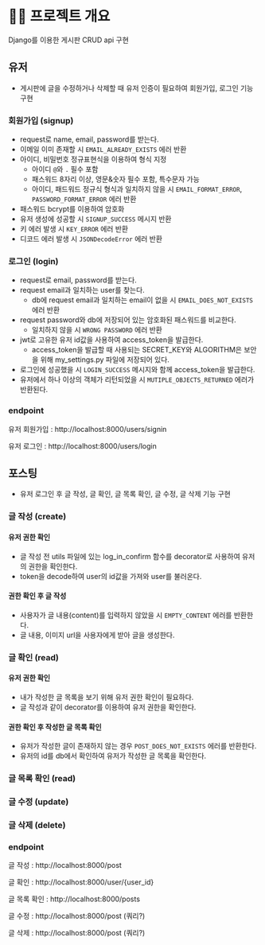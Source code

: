 # 💁‍♀️ 프로젝트 개요
Django를 이용한 게시판 CRUD api 구현

## 유저
- 게시판에 글을 수정하거나 삭제할 때 유저 인증이 필요하여 회원가입, 로그인 기능 구현
### 회원가입 (signup)
- request로 name, email, password를 받는다.
- 이메일 이미 존재할 시 `EMAIL_ALREADY_EXISTS` 에러 반환
- 아이디, 비밀번호 정규표현식을 이용하여 형식 지정
    - 아이디 `@`와 `.` 필수 포함
    - 패스워드 8자리 이상, 영문&숫자 필수 포함, 특수문자 가능
    - 아이디, 패드워드 정규식 형식과 일치하지 않을 시 `EMAIL_FORMAT_ERROR`, `PASSWORD_FORMAT_ERROR` 에러 반환
- 패스워드 bcrypt를 이용하여 암호화
- 유저 생성에 성공할 시 `SIGNUP_SUCCESS` 메시지 반환
- 키 에러 발생 시 `KEY_ERROR` 에러 반환
- 디코드 에러 발생 시 `JSONDecodeError` 에러 반환

### 로그인 (login)
- request로 email, password를 받는다.
- request email과 일치하는 user를 찾는다.
    - db에 request email과 일치하는 email이 없을 시  `EMAIL_DOES_NOT_EXISTS` 에러 반환
- request password와 db에 저장되어 있는 암호화된 패스워드를 비교한다.
    - 일치하지 않을 시 `WRONG PASSWORD` 에러 반환
- jwt로 고유한 유저 id값을 사용하여 access_token을 발급한다.
    - access_token을 발급할 때 사용되는 SECRET_KEY와 ALGORITHM은 보안을 위해 my_settings.py 파일에 저장되어 있다. 
- 로그인에 성공했을 시 `LOGIN_SUCCESS` 메시지와 함께 access_token을 발급한다.
- 유저에서 하나 이상의 객체가 리턴되었을 시 `MUTIPLE_OBJECTS_RETURNED` 에러가 반환된다.

### endpoint
유저 회원가입 : http://localhost:8000/users/signin

유저 로그인 : http://localhost:8000/users/login

## 포스팅
- 유저 로그인 후 글 작성, 글 확인, 글 목록 확인, 글 수정, 글 삭제 기능 구현

### 글 작성 (create)
#### 유저 권한 확인
- 글 작성 전 utils 파일에 있는 log_in_confirm 함수를 decorator로 사용하여 유저의 권한을 확인한다.
- token을 decode하여 user의 id값을 가져와 user를 불러온다.
#### 권한 확인 후 글 작성
- 사용자가 글 내용(content)를 입력하지 않았을 시 `EMPTY_CONTENT` 에러를 반환한다.
- 글 내용, 이미지 url을 사용자에게 받아 글을 생성한다.

### 글 확인 (read)
#### 유저 권한 확인
- 내가 작성한 글 목록을 보기 위해 유저 권한 확인이 필요하다.
- 글 작성과 같이 decorator를 이용하여 유저 권한을 확인한다. 
#### 권한 확인 후 작성한 글 목록 확인
- 유저가 작성한 글이 존재하지 않는 경우 `POST_DOES_NOT_EXISTS` 에러를 반환한다.
- 유저의 id를 db에서 확인하여 유저가 작성한 글 목록을 확인한다.

### 글 목록 확인 (read)

### 글 수정 (update)

### 글 삭제 (delete)

### endpoint
글 작성 : http://localhost:8000/post

글 확인 : http://localhost:8000/user/{user_id}

글 목록 확인 : http://localhost:8000/posts

글 수정 : http://localhost:8000/post (쿼리?)

글 삭제 : http://localhost:8000/post (쿼리?)
